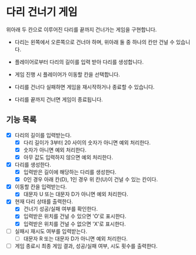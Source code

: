 # 다리 건너기 게임

위아래 두 칸으로 이루어진 다리를 끝까지 건너가는 게임을 구현합니다.

- 다리는 왼쪽에서 오른쪽으로 건너야 하며, 위아래 둘 중 하나의 칸만 건널 수 있습니다.

- 플레이어로부터 다리의 길이를 입력 받아 다리를 생성합니다.

- 게임 진행 시 플레이어가 이동할 칸을 선택합니다.

- 다리를 건너다 실패하면 게임을 재시작하거나 종료할 수 있습니다.

- 다리를 끝까지 건너면 게임이 종료됩니다.

## 기능 목록

- [X] 다리의 길이를 입력받는다.
  - [X] 다리 길이가 3부터 20 사이의 숫자가 아니면 예외 처리한다.
  - [X] 숫자가 아니면 예외 처리한다.
  - [X] 아무 값도 입력하지 않으면 예외 처리한다.

- [X] 다리를 생성한다.
  - [X] 입력받은 길이에 해당하는 다리를 생성한다.
  - [X] 0인 경우 아래 칸(D), 1인 경우 위 칸(U)이 건널 수 있는 칸이다.

- [X] 이동할 칸을 입력받는다.
  - [X] 대문자 U 또는 대문자 D가 아니면 예외 처리한다.

- [X] 현재 다리 상태를 출력한다.
  - [X] 건너기 성공/실패 여부를 확인한다.
  - [X] 입력받은 위치를 건널 수 있으면 'O'로 표시한다.
  - [X] 입력받은 위치를 건널 수 없으면 'X'로 표시한다.

- [ ] 실패시 재시도 여부를 입력받는다.
  - [ ] 대문자 R 또는 대문자 D가 아니면 예외 처리한다.

- [ ] 게임 종료시 최종 게임 결과, 성공/실패 여부, 시도 횟수를 출력한다.
